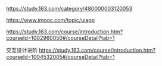 https://study.163.com/category/480000003120053


https://www.imooc.com/topic/uiapp


https://study.163.com/course/introduction.htm?courseId=1002960050#/courseDetail?tab=1


交互设计进阶
https://study.163.com/course/introduction.htm?courseId=1004532005#/courseDetail?tab=1
